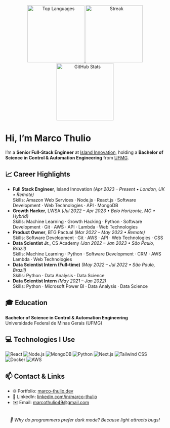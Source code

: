 <!-- README.md -->

<div align="center">
  <!-- GitHub Stats -->
  <a href="https://github.com/marcotvarau">
    <img loading="lazy" height="180em"
      src="https://github-readme-stats.vercel.app/api/top-langs/?username=marcotvarau&layout=compact&langs_count=7&theme=dracula"
      alt="Top Languages" />
    <img loading="lazy" height = "180rem"
      src = "https://github-readme-streak-stats.herokuapp.com/?user=marcotvarau&theme=dracula&hide_border=true"
      alt = "Streak" />
    <img loading="lazy" height="180em"
      src="https://github-readme-stats.vercel.app/api?username=marcotvarau&show_icons=true&theme=dracula&include_all_commits=true&count_private=true"
      alt="GitHub Stats" />
  </a>
</div>

<div lang="en">

  <h1>Hi, I’m Marco Thulio</h1>
  <p>
    I’m a <strong>Senior Full-Stack Engineer</strong> at
    <a href="https://island.marco-thulio.dev" target="_blank">Island Innovation</a>,
    holding a <strong>Bachelor of Science in Control & Automation Engineering</strong>
    from <a href="https://www.ufmg.br" target="_blank">UFMG</a>.
  </p>

  <h2>📈 Career Highlights</h2>
  <ul>
    <li>
      <strong>Full Stack Engineer</strong>, Island Innovation  
      <em>(Apr 2023 – Present • London, UK • Remote)</em><br/>
      Skills: Amazon Web Services · Node.js · React.js · Software Development · Web Technologies · API · MongoDB
    </li>
    <li>
      <strong>Growth Hacker</strong>, LWSA  
      <em>(Jul 2022 – Apr 2023 • Belo Horizonte, MG • Hybrid)</em><br/>
      Skills: Machine Learning · Growth Hacking · Python · Software Development · Git · AWS · API · Lambda · Web Technologies
    </li>
    <li>
      <strong>Product Owner</strong>, BTG Pactual  
      <em>(Mar 2022 – May 2023 • Remote)</em><br/>
      Skills: Software Development · Git · AWS · API · Web Technologies · CSS
    </li>
    <li>
      <strong>Data Scientist Jr.</strong>, CS Academy  
      <em>(Jan 2022 – Jan 2023 • São Paulo, Brazil)</em><br/>
      Skills: Machine Learning · Python · Software Development · CRM · AWS Lambda · Web Technologies
    </li>
    <li>
      <strong>Data Scientist Intern (Full-time)</strong>  
      <em>(May 2022 – Jul 2022 • São Paulo, Brazil)</em><br/>
      Skills: Python · Data Analysis · Data Science
    </li>
    <li>
      <strong>Data Scientist Intern</strong>  
      <em>(May 2021 – Jan 2022)</em><br/>
      Skills: Python · Microsoft Power BI · Data Analysis · Data Science
    </li>
  </ul>

  <h2>🎓 Education</h2>
  <p>
    <strong>Bachelor of Science in Control & Automation Engineering</strong><br/>
    Universidade Federal de Minas Gerais (UFMG)
  </p>

  <h2>💻 Technologies I Use</h2>
  <div id="tech-skills">
    <img src="https://img.shields.io/badge/React-20232A?style=for-the-badge&logo=react&logoColor=61DAFB" alt="React" />
    <img src="https://img.shields.io/badge/Node.js-339933?style=for-the-badge&logo=node.js&logoColor=white" alt="Node.js" />
    <img src="https://img.shields.io/badge/MongoDB-47A248?style=for-the-badge&logo=mongodb&logoColor=white" alt="MongoDB" />
    <img src="https://img.shields.io/badge/Python-3776AB?style=for-the-badge&logo=python&logoColor=white" alt="Python" />
    <img src="https://img.shields.io/badge/Next.js-000000?style=for-the-badge&logo=next.js&logoColor=white" alt="Next.js" />
    <img src="https://img.shields.io/badge/Tailwind_CSS-06B6D4?style=for-the-badge&logo=tailwind-css&logoColor=white" alt="Tailwind CSS" />
    <img src="https://img.shields.io/badge/Docker-2496ED?style=for-the-badge&logo=docker&logoColor=white" alt="Docker" />
    <img src="https://img.shields.io/badge/AWS-232F3E?style=for-the-badge&logo=amazon-aws&logoColor=white" alt="AWS" />
  </div>

  <h2>📫 Contact & Links</h2>
  <ul>
    <li>🌐 Portfolio: <a href="https://www.marco-thulio.dev">marco-thulio.dev</a></li>
    <li>🔗 LinkedIn: <a href="https://www.linkedin.com/in/marco-thulio/">linkedin.com/in/marco-thulio</a></li>
    <li>✉️ Email: <a href="mailto:marcothulio49@gmail.com">marcothulio49@gmail.com</a></li>
  </ul>

  <p style="margin-top:2rem; text-align:center; font-style:italic;">
    👾  Why do programmers prefer dark mode? Because light attracts bugs!
  </p>

</div>
